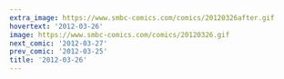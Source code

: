 ```yaml
---
extra_image: https://www.smbc-comics.com/comics/20120326after.gif
hovertext: '2012-03-26'
image: https://www.smbc-comics.com/comics/20120326.gif
next_comic: '2012-03-27'
prev_comic: '2012-03-25'
title: '2012-03-26'
---
```


